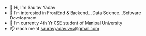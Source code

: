 - 👋 Hi, I’m Saurav Yadav
- 👀 I’m interested in FrontEnd & Backend....Data Science...Software Development 
- 🌱 I’m currently 4th Yr CSE student of Manipal University 
- 📫 reach me at sauravyadav.vvs@gmail.com 

<!---
IamSaurav07/IamSaurav07 is a ✨ special ✨ repository because its `README.md` (this file) appears on your GitHub profile.
You can click the Preview link to take a look at your changes.
--->
